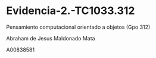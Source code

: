 # Evidencia-2.-TC1033.312

Pensamiento computacional orientado a objetos (Gpo 312)

Abraham de Jesus Maldonado Mata

A00838581
